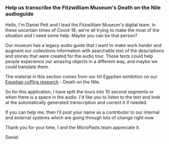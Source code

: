 ### Help us transcribe the Fitzwilliam Museum's Death on the Nile audioguide

Hello, I'm Daniel Pett and I lead the Fitzwilliam Museum's digital team. In these
uncertain times of Covid-19, we're all trying to make the most of the situation
and I need some help. Maybe you can be that person?

Our museum has a legacy audio guide that I want to make work harder and augment
our collections information with searchable text of the descriptions and stories
that were created for the audio tour. These texts could help people
experience our amazing objects in a different way, and maybe we could translate them.

The material in this section comes from our hit Egyptian exhibition on our
[Egyptian coffins research](https://egyptiancoffins.org) - Death on the Nile.

So for this application, I have split the tours into 10 second segments or when there is a
space in the audio. I'd like you to listen to the text and look at the automatically generated
transcription and correct it if needed.

If you can help me, then I'll post your name as a contributor to our internal
and external systems which are going through lots of change right now.

Thank you for your time, I and the MicroPasts team appreciate it.

Daniel
